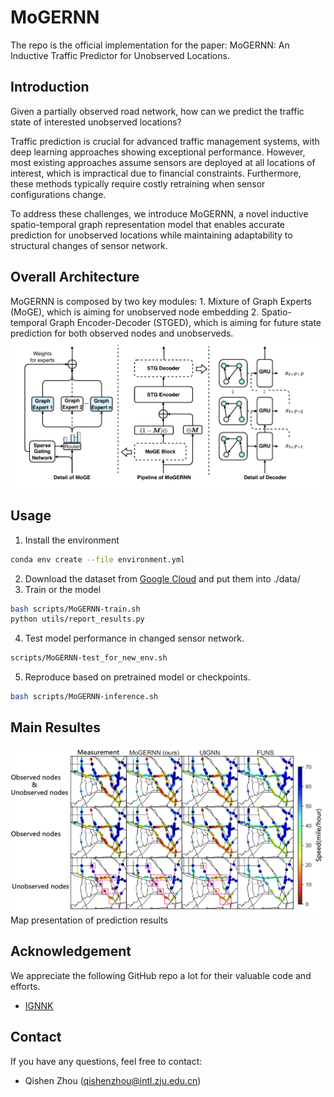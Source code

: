# MoGERNN
The repo is the official implementation for the paper: MoGERNN: An Inductive Traffic Predictor for Unobserved Locations.

## Introduction

Given a partially observed road network, how can we predict the traffic state of interested unobserved locations? 

Traffic prediction is crucial for advanced traffic management systems, with deep learning approaches showing exceptional performance. However, most existing approaches assume sensors are deployed at all locations of interest, which is impractical due to financial constraints. Furthermore, these methods typically require costly retraining when sensor configurations change. 

To address these challenges, we introduce MoGERNN, a novel inductive spatio-temporal graph representation model that enables accurate prediction for unobserved locations while maintaining adaptability to structural changes of sensor network. 

## Overall Architecture
MoGERNN is composed by two key modules: 1. Mixture of Graph Experts (MoGE), which is aiming for unobserved node embedding 2. Spatio-temporal Graph Encoder-Decoder (STGED), which is aiming for future state prediction for both observed nodes and unobserveds.
![MoGERNN](images/MoGERNN.png)

## Usage
1. Install the environment
```sh
conda env create --file environment.yml
```
2. Download the dataset from [Google Cloud](https://drive.google.com/file/d/1VCPGVljJzdBTfhardAiOZNimxGDXiOiw/view?usp=sharing) and put them into ./data/
3. Train or the model
```sh
bash scripts/MoGERNN-train.sh
python utils/report_results.py
```
4. Test model performance in changed sensor network.
```sh
scripts/MoGERNN-test_for_new_env.sh
```
5. Reproduce based on pretrained model or checkpoints.
```sh 
bash scripts/MoGERNN-inference.sh
```
## Main Resultes
![](images/map-results-mogernn.png)
Map presentation of prediction results

## Acknowledgement
We appreciate the following GitHub repo a lot for their valuable code and efforts.
- [IGNNK](https://github.com/Kaimaoge/IGNNK)
## Contact
If you have any questions, feel free to contact:
- Qishen Zhou (qishenzhou@intl.zju.edu.cn)